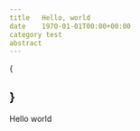 ```yaml
---
title   Hello, world
date    1970-01-01T00:00+00:00
category test
abstract
---
```

{

}
---
Hello world